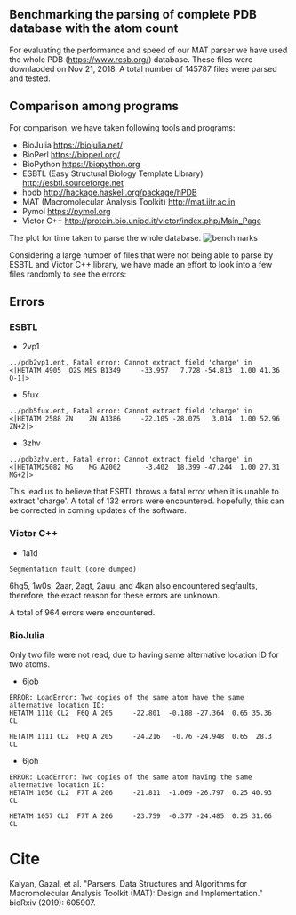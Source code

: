 ## Benchmarking the parsing of complete PDB database with the atom count

For evaluating the performance and speed of our MAT parser we have used the whole PDB  (https://www.rcsb.org/) database. These files were downlaoded on Nov 21, 2018. A total number of 145787 files were parsed and tested.

## Comparison among programs
For comparison, we have taken following tools and programs:
* BioJulia https://biojulia.net/
* BioPerl https://bioperl.org/
* BioPython https://biopython.org
* ESBTL (Easy Structural Biology Template Library) http://esbtl.sourceforge.net
* hpdb http://hackage.haskell.org/package/hPDB
* MAT (Macromolecular Analysis Toolkit) http://mat.iitr.ac.in 
* Pymol https://pymol.org
* Victor C++ http://protein.bio.unipd.it/victor/index.php/Main_Page

The plot for time taken to parse the whole database. ![benchmarks](data/benchmarks.png) 

Considering a large number of files that were not being able to parse by ESBTL and Victor C++ library, we have made an effort to look into a few files randomly to see the errors:

## Errors
### ESBTL

* 2vp1
```
../pdb2vp1.ent, Fatal error: Cannot extract field 'charge' in 
<|HETATM 4905  O2S MES B1349     -33.957   7.728 -54.813  1.00 41.36           O-1|>
```
* 5fux
```
../pdb5fux.ent, Fatal error: Cannot extract field 'charge' in 
<|HETATM 2588 ZN    ZN A1386     -22.105 -28.075   3.014  1.00 52.96          ZN+2|>
```
* 3zhv
```
../pdb3zhv.ent, Fatal error: Cannot extract field 'charge' in 
<|HETATM25082 MG    MG A2002      -3.402  18.399 -47.244  1.00 27.31          MG+2|>
```
This lead us to believe that ESBTL throws a fatal error when it is unable to extract 'charge'. A total of 132 errors were encountered. hopefully, this can be corrected in coming updates of the software.

### Victor C++

* 1a1d
```
Segmentation fault (core dumped)
```
6hg5, 1w0s, 2aar, 2agt, 2auu, and 4kan also encountered segfaults, therefore, the exact reason for these errors are unknown.

A total of 964 errors were encountered.

### BioJulia
Only two file were not read, due to having same alternative location ID for two atoms.

* 6job
```
ERROR: LoadError: Two copies of the same atom have the same alternative location ID:
HETATM 1110 CL2  F6Q A 205     -22.801  -0.188 -27.364  0.65 35.36          CL  

HETATM 1111 CL2  F6Q A 205     -24.216   -0.76 -24.948  0.65  28.3          CL  
```
* 6joh
```
ERROR: LoadError: Two copies of the same atom having the same alternative location ID:
HETATM 1056 CL2  F7T A 206     -21.811  -1.069 -26.797  0.25 40.93          CL  

HETATM 1057 CL2  F7T A 206     -23.759  -0.377 -24.485  0.25 31.66          CL  
```
# Cite
Kalyan, Gazal, et al. "Parsers, Data Structures and Algorithms for Macromolecular Analysis Toolkit (MAT): Design and Implementation." bioRxiv (2019): 605907.

